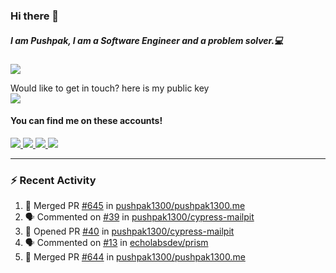 ### Hi there 👋


##### I am Pushpak, I am a Software Engineer and a problem solver.💻

![](https://komarev.com/ghpvc/?username=pushpak1300)

 Would like to get in touch? here is my public key 
 <br> <a href='https://keybase.io/pushpak1300'><img src="https://img.shields.io/keybase/pgp/pushpak1300?color=pinl&label=PGP&style=for-the-badge"/></a></br>
#### You can find me on these accounts!
<p>
<a href='https://twitter.com/pushpak1300'><a href="https://pushpak1300.me/" target="_blank">
  <img src="https://img.shields.io/badge/website-%23E34F26.svg?&style=for-the-badge" />
</a> 
 
 <a href="https://twitter.com/pushpak1300" target="_blank">
  <img src="https://img.shields.io/badge/twitter-%231DA1F2.svg?&style=for-the-badge&logo=twitter&logoColor=white" />
</a> 

<a href="https://www.linkedin.com/in/pushpak-c-286b17b1/" target="_blank">
  <img src="https://img.shields.io/badge/linkedin-%230077B5.svg?&style=for-the-badge&logo=linkedin&logoColor=white" />
</a> 

<a href="https://dev.to/pushpak1300/" target="_blank">
  <img src="http://img.shields.io/badge/dev.to-gray?style=for-the-badge&logo=dev.to&?logoColor=white?logoWidth=100?label=" />
</a> 


</p>

---

### ⚡ Recent Activity

<!--START_SECTION:activity-->
1. 🎉 Merged PR [#645](https://github.com/pushpak1300/pushpak1300.me/pull/645) in [pushpak1300/pushpak1300.me](https://github.com/pushpak1300/pushpak1300.me)
2. 🗣 Commented on [#39](https://github.com/pushpak1300/cypress-mailpit/issues/39#issuecomment-2425219678) in [pushpak1300/cypress-mailpit](https://github.com/pushpak1300/cypress-mailpit)
3. 💪 Opened PR [#40](https://github.com/pushpak1300/cypress-mailpit/pull/40) in [pushpak1300/cypress-mailpit](https://github.com/pushpak1300/cypress-mailpit)
4. 🗣 Commented on [#13](https://github.com/echolabsdev/prism/pull/13#issuecomment-2416285481) in [echolabsdev/prism](https://github.com/echolabsdev/prism)
5. 🎉 Merged PR [#644](https://github.com/pushpak1300/pushpak1300.me/pull/644) in [pushpak1300/pushpak1300.me](https://github.com/pushpak1300/pushpak1300.me)
<!--END_SECTION:activity-->
